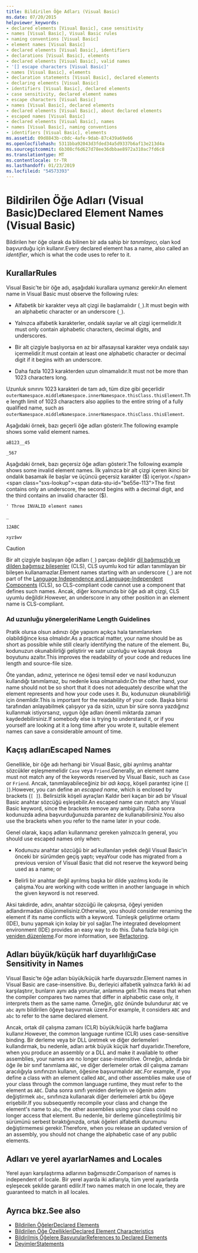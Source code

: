 ```yaml
---
title: Bildirilen Öğe Adları (Visual Basic)
ms.date: 07/20/2015
helpviewer_keywords:
- declared elements [Visual Basic], case sensitivity
- names [Visual Basic], Visual Basic rules
- naming conventions [Visual Basic]
- element names [Visual Basic]
- declared elements [Visual Basic], identifiers
- declarations [Visual Basic], elements
- declared elements [Visual Basic], valid names
- '[] escape characters [Visual Basic]'
- names [Visual Basic], elements
- declaration statements [Visual Basic], declared elements
- declaring elements [Visual Basic]
- identifiers [Visual Basic], declared elements
- case sensitivity, declared element names
- escape characters [Visual Basic]
- names [Visual Basic], declared elements
- declared elements [Visual Basic], about declared elements
- escaped names [Visual Basic]
- declared elements [Visual Basic], names
- names [Visual Basic], naming conventions
- identifiers [Visual Basic], elements
ms.assetid: 09d8843b-c0dc-4afe-9dab-87c439a69e66
ms.openlocfilehash: 5311bba92043d3fded34a5d9337b6af13e213d4a
ms.sourcegitcommit: 6b308cf6d627d78ee36dbbae8972a310ac7fd6c8
ms.translationtype: MT
ms.contentlocale: tr-TR
ms.lasthandoff: 01/23/2019
ms.locfileid: "54573393"
---
```

# <a name="declared-element-names-visual-basic"></a><span data-ttu-id="be55e-102">Bildirilen Öğe Adları (Visual Basic)</span><span class="sxs-lookup"><span data-stu-id="be55e-102">Declared Element Names (Visual Basic)</span></span>
<span data-ttu-id="be55e-103">Bildirilen her öğe olarak da bilinen bir ada sahip bir *tanımlayıcı*, olan kod başvurduğu için kullanır.</span><span class="sxs-lookup"><span data-stu-id="be55e-103">Every declared element has a name, also called an *identifier*, which is what the code uses to refer to it.</span></span>  
  
## <a name="rules"></a><span data-ttu-id="be55e-104">Kurallar</span><span class="sxs-lookup"><span data-stu-id="be55e-104">Rules</span></span>  
 <span data-ttu-id="be55e-105">Visual Basic'te bir öğe adı, aşağıdaki kurallara uymanız gerekir:</span><span class="sxs-lookup"><span data-stu-id="be55e-105">An element name in Visual Basic must observe the following rules:</span></span>  
  
-   <span data-ttu-id="be55e-106">Alfabetik bir karakter veya alt çizgi ile başlamalıdır (`_`).</span><span class="sxs-lookup"><span data-stu-id="be55e-106">It must begin with an alphabetic character or an underscore (`_`).</span></span>  
  
-   <span data-ttu-id="be55e-107">Yalnızca alfabetik karakterler, ondalık sayılar ve alt çizgi içermelidir.</span><span class="sxs-lookup"><span data-stu-id="be55e-107">It must only contain alphabetic characters, decimal digits, and underscores.</span></span>  
  
-   <span data-ttu-id="be55e-108">Bir alt çizgiyle başlıyorsa en az bir alfasayısal karakter veya ondalık sayı içermelidir.</span><span class="sxs-lookup"><span data-stu-id="be55e-108">It must contain at least one alphabetic character or decimal digit if it begins with an underscore.</span></span>  
  
-   <span data-ttu-id="be55e-109">Daha fazla 1023 karakterden uzun olmamalıdır.</span><span class="sxs-lookup"><span data-stu-id="be55e-109">It must not be more than 1023 characters long.</span></span>  
  
 <span data-ttu-id="be55e-110">Uzunluk sınırını 1023 karakteri de tam adı, tüm dize gibi geçerlidir `outerNamespace.middleNamespace.innerNamespace.thisClass.thisElement`.</span><span class="sxs-lookup"><span data-stu-id="be55e-110">The length limit of 1023 characters also applies to the entire string of a fully qualified name, such as `outerNamespace.middleNamespace.innerNamespace.thisClass.thisElement`.</span></span>  
  
 <span data-ttu-id="be55e-111">Aşağıdaki örnek, bazı geçerli öğe adları gösterir.</span><span class="sxs-lookup"><span data-stu-id="be55e-111">The following example shows some valid element names.</span></span>  
  
 `aB123__45`  
  
 `_567`  
  
 <span data-ttu-id="be55e-112">Aşağıdaki örnek, bazı geçersiz öğe adları gösterir.</span><span class="sxs-lookup"><span data-stu-id="be55e-112">The following example shows some invalid element names.</span></span> <span data-ttu-id="be55e-113">İlk yalnızca bir alt çizgi içeren ikinci bir ondalık basamak ile başlar ve üçüncü geçersiz karakter ($) içeriyor.</span><span class="sxs-lookup"><span data-stu-id="be55e-113">The first contains only an underscore, the second begins with a decimal digit, and the third contains an invalid character ($).</span></span>  
  
 `' Three INVALID element names`  
  
 `_`  
  
 `12ABC`  
  
 `xyz$wv`  
  
> [!CAUTION]
>  <span data-ttu-id="be55e-114">Bir alt çizgiyle başlayan öğe adları (`_`) parçası değildir [dil bağımsızlığı ve dilden bağımsız bileşenler](../../../../standard/language-independence-and-language-independent-components.md) (CLS), CLS uyumlu kod tür adları tanımlayan bir bileşen kullanamazlar.</span><span class="sxs-lookup"><span data-stu-id="be55e-114">Element names starting with an underscore (`_`) are not part of the [Language Independence and Language-Independent Components](../../../../standard/language-independence-and-language-independent-components.md) (CLS), so CLS-compliant code cannot use a component that defines such names.</span></span> <span data-ttu-id="be55e-115">Ancak, diğer konumunda bir öğe adı alt çizgi, CLS uyumlu değildir.</span><span class="sxs-lookup"><span data-stu-id="be55e-115">However, an underscore in any other position in an element name is CLS-compliant.</span></span>  
  
### <a name="name-length-guidelines"></a><span data-ttu-id="be55e-116">Ad uzunluğu yönergeleri</span><span class="sxs-lookup"><span data-stu-id="be55e-116">Name Length Guidelines</span></span>  
 <span data-ttu-id="be55e-117">Pratik olursa olsun adınızı öğe yapısını açıkça hala tanımlanırken olabildiğince kısa olmalıdır.</span><span class="sxs-lookup"><span data-stu-id="be55e-117">As a practical matter, your name should be as short as possible while still clearly identifying the nature of the element.</span></span> <span data-ttu-id="be55e-118">Bu, kodunuzun okunabilirliği geliştirir ve satır uzunluğu ve kaynak dosya boyutunu azaltır.</span><span class="sxs-lookup"><span data-stu-id="be55e-118">This improves the readability of your code and reduces line length and source-file size.</span></span>  
  
 <span data-ttu-id="be55e-119">Öte yandan, adınız, yeterince ne öğesi temsil eder ve nasıl kodunuzun kullandığı tanımlamaz, bu nedenle kısa olmamalıdır.</span><span class="sxs-lookup"><span data-stu-id="be55e-119">On the other hand, your name should not be so short that it does not adequately describe what the element represents and how your code uses it.</span></span> <span data-ttu-id="be55e-120">Bu, kodunuzun okunabilirliği için önemlidir.</span><span class="sxs-lookup"><span data-stu-id="be55e-120">This is important for the readability of your code.</span></span> <span data-ttu-id="be55e-121">Başka birisi tarafından anlayabilmek çalışıyor ya da sizin, uzun bir süre sonra yazdığınız kullanmak istiyorsanız, uygun öğe adları önemli miktarda zaman kaydedebilirsiniz.</span><span class="sxs-lookup"><span data-stu-id="be55e-121">If somebody else is trying to understand it, or if you yourself are looking at it a long time after you wrote it, suitable element names can save a considerable amount of time.</span></span>  
  
## <a name="escaped-names"></a><span data-ttu-id="be55e-122">Kaçış adları</span><span class="sxs-lookup"><span data-stu-id="be55e-122">Escaped Names</span></span>  
 <span data-ttu-id="be55e-123">Genellikle, bir öğe adı herhangi bir Visual Basic, gibi ayrılmış anahtar sözcükler eşleşmemelidir `Case` veya `Friend`.</span><span class="sxs-lookup"><span data-stu-id="be55e-123">Generally, an element name must not match any of the keywords reserved by Visual Basic, such as `Case` or `Friend`.</span></span> <span data-ttu-id="be55e-124">Ancak, tanımlayabileceğiniz bir *adı kaçış*, köşeli parantez içine (`[ ]`).</span><span class="sxs-lookup"><span data-stu-id="be55e-124">However, you can define an *escaped name*, which is enclosed by brackets (`[ ]`).</span></span> <span data-ttu-id="be55e-125">Belirsizlik köşeli ayraçları Kaldır beri kaçan bir adı bir Visual Basic anahtar sözcüğü eşleşebilir.</span><span class="sxs-lookup"><span data-stu-id="be55e-125">An escaped name can match any Visual Basic keyword, since the brackets remove any ambiguity.</span></span> <span data-ttu-id="be55e-126">Daha sonra kodunuzda adına başvurduğunuzda parantez de kullanabilirsiniz.</span><span class="sxs-lookup"><span data-stu-id="be55e-126">You also use the brackets when you refer to the name later in your code.</span></span>  
  
 <span data-ttu-id="be55e-127">Genel olarak, kaçış adları kullanmanız gereken yalnızca:</span><span class="sxs-lookup"><span data-stu-id="be55e-127">In general, you should use escaped names only when:</span></span>  
  
-   <span data-ttu-id="be55e-128">Kodunuzu anahtar sözcüğü bir ad kullanılan yedek değil Visual Basic'in önceki bir sürümden geçiş yaptı; veya</span><span class="sxs-lookup"><span data-stu-id="be55e-128">Your code has migrated from a previous version of Visual Basic that did not reserve the keyword being used as a name; or</span></span>  
  
-   <span data-ttu-id="be55e-129">Belirli bir anahtar değil ayrılmış başka bir dilde yazılmış kodu ile çalışma.</span><span class="sxs-lookup"><span data-stu-id="be55e-129">You are working with code written in another language in which the given keyword is not reserved.</span></span>  
  
 <span data-ttu-id="be55e-130">Aksi takdirde, adını, anahtar sözcüğü ile çakışırsa, öğeyi yeniden adlandırmadan düşünmelisiniz.</span><span class="sxs-lookup"><span data-stu-id="be55e-130">Otherwise, you should consider renaming the element if its name conflicts with a keyword.</span></span> <span data-ttu-id="be55e-131">Tümleşik geliştirme ortamı (IDE), bunu yapmak için kolay bir yol sağlar.</span><span class="sxs-lookup"><span data-stu-id="be55e-131">The integrated development environment (IDE) provides an easy way to do this.</span></span> <span data-ttu-id="be55e-132">Daha fazla bilgi için [yeniden düzenleme](/visualstudio/vb-ide/refactoring-vb).</span><span class="sxs-lookup"><span data-stu-id="be55e-132">For more information, see [Refactoring](/visualstudio/vb-ide/refactoring-vb).</span></span>  
  
## <a name="case-sensitivity-in-names"></a><span data-ttu-id="be55e-133">Adları büyük/küçük harf duyarlılığı</span><span class="sxs-lookup"><span data-stu-id="be55e-133">Case Sensitivity in Names</span></span>  
 <span data-ttu-id="be55e-134">Visual Basic'te öğe adları büyük/küçük harfe duyarsızdır.</span><span class="sxs-lookup"><span data-stu-id="be55e-134">Element names in Visual Basic are case-insensitive.</span></span> <span data-ttu-id="be55e-135">Bu, derleyici alfabetik yalnızca farklı iki ad karşılaştırır, bunların aynı ada yorumlar, anlamına gelir.</span><span class="sxs-lookup"><span data-stu-id="be55e-135">This means that when the compiler compares two names that differ in alphabetic case only, it interprets them as the same name.</span></span> <span data-ttu-id="be55e-136">Örneğin, göz önünde bulundurur `ABC` ve `abc` aynı bildirilen öğeye başvurmak üzere.</span><span class="sxs-lookup"><span data-stu-id="be55e-136">For example, it considers `ABC` and `abc` to refer to the same declared element.</span></span>  
  
 <span data-ttu-id="be55e-137">Ancak, ortak dil çalışma zamanı (CLR) büyük/küçük harfe bağlama kullanır.</span><span class="sxs-lookup"><span data-stu-id="be55e-137">However, the common language runtime (CLR) uses case-sensitive binding.</span></span> <span data-ttu-id="be55e-138">Bir derleme veya bir DLL üretmek ve diğer derlemeleri kullandırmak, bu nedenle, adları artık büyük küçük harf duyarlıdır.</span><span class="sxs-lookup"><span data-stu-id="be55e-138">Therefore, when you produce an assembly or a DLL and make it available to other assemblies, your names are no longer case-insensitive.</span></span> <span data-ttu-id="be55e-139">Örneğin, adında bir öğe ile bir sınıf tanımlama `ABC`, ve diğer derlemeler ortak dil çalışma zamanı aracılığıyla sınıfınızın kullanın, öğesine başvurmalıdır `ABC`.</span><span class="sxs-lookup"><span data-stu-id="be55e-139">For example, if you define a class with an element called `ABC`, and other assemblies make use of your class through the common language runtime, they must refer to the element as `ABC`.</span></span> <span data-ttu-id="be55e-140">Daha sonra sınıfı yeniden derleyin ve öğenin adını değiştirmek `abc`, sınıfınıza kullanarak diğer derlemeleri artık bu öğeye erişebilir.</span><span class="sxs-lookup"><span data-stu-id="be55e-140">If you subsequently recompile your class and change the element's name to `abc`, the other assemblies using your class could no longer access that element.</span></span> <span data-ttu-id="be55e-141">Bu nedenle, bir derleme güncelleştirilmiş bir sürümünü serbest bıraktığınızda, ortak öğeleri alfabetik durumunu değiştirmemesi gerekir.</span><span class="sxs-lookup"><span data-stu-id="be55e-141">Therefore, when you release an updated version of an assembly, you should not change the alphabetic case of any public elements.</span></span>  
  
## <a name="names-and-locales"></a><span data-ttu-id="be55e-142">Adları ve yerel ayarlar</span><span class="sxs-lookup"><span data-stu-id="be55e-142">Names and Locales</span></span>  
 <span data-ttu-id="be55e-143">Yerel ayarı karşılaştırma adlarının bağımsızdır.</span><span class="sxs-lookup"><span data-stu-id="be55e-143">Comparison of names is independent of locale.</span></span> <span data-ttu-id="be55e-144">Bir yerel ayarda iki adlarıyla, tüm yerel ayarlarda eşleşecek şekilde garanti edilir.</span><span class="sxs-lookup"><span data-stu-id="be55e-144">If two names match in one locale, they are guaranteed to match in all locales.</span></span>  
  
## <a name="see-also"></a><span data-ttu-id="be55e-145">Ayrıca bkz.</span><span class="sxs-lookup"><span data-stu-id="be55e-145">See also</span></span>
- [<span data-ttu-id="be55e-146">Bildirilen Öğeler</span><span class="sxs-lookup"><span data-stu-id="be55e-146">Declared Elements</span></span>](../../../../visual-basic/programming-guide/language-features/declared-elements/index.md)
- [<span data-ttu-id="be55e-147">Bildirilen Öğe Özellikleri</span><span class="sxs-lookup"><span data-stu-id="be55e-147">Declared Element Characteristics</span></span>](../../../../visual-basic/programming-guide/language-features/declared-elements/declared-element-characteristics.md)
- [<span data-ttu-id="be55e-148">Bildirilmiş Öğelere Başvurular</span><span class="sxs-lookup"><span data-stu-id="be55e-148">References to Declared Elements</span></span>](../../../../visual-basic/programming-guide/language-features/declared-elements/references-to-declared-elements.md)
- [<span data-ttu-id="be55e-149">Deyimler</span><span class="sxs-lookup"><span data-stu-id="be55e-149">Statements</span></span>](../../../../visual-basic/language-reference/statements/index.md)
